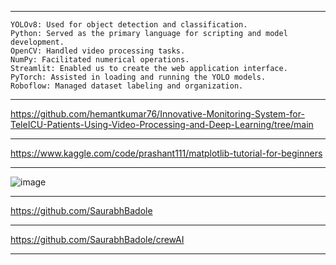 
---

```
YOLOv8: Used for object detection and classification.
Python: Served as the primary language for scripting and model development.
OpenCV: Handled video processing tasks.
NumPy: Facilitated numerical operations.
Streamlit: Enabled us to create the web application interface.
PyTorch: Assisted in loading and running the YOLO models.
Roboflow: Managed dataset labeling and organization.
```
---

https://github.com/hemantkumar76/Innovative-Monitoring-System-for-TeleICU-Patients-Using-Video-Processing-and-Deep-Learning/tree/main

---

https://www.kaggle.com/code/prashant111/matplotlib-tutorial-for-beginners


---
![image](https://github.com/user-attachments/assets/624666c6-5180-4315-a6ea-faef51ed13ea)

---

https://github.com/SaurabhBadole

---

https://github.com/SaurabhBadole/crewAI

---
